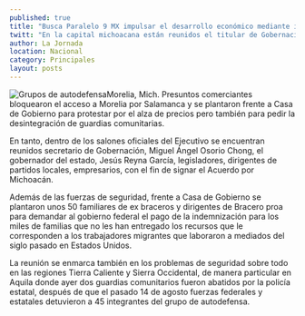 ```yaml
---
published: true
title: "Busca Paralelo 9 MX impulsar el desarrollo económico mediante industrias culturales y creativas en Zacatecas http://ow.ly/o8MQa"
twitt: "En la capital michoacana están reunidos el titular de Gobernación, Miguel Ángel Osorio Chong y el gobernador Jesús Reyna"
author: La Jornada
location: Nacional
category: Principales
layout: posts
---
```


![Grupos de autodefensa](http://i.imgur.com/fBkklpPm.jpg)Morelia, Mich. Presuntos comerciantes bloquearon el acceso a Morelia por Salamanca y se plantaron frente a Casa de Gobierno para protestar por el alza de precios pero también para pedir la desintegración de guardias comunitarias.

En tanto, dentro de los salones oficiales del Ejecutivo se encuentran reunidos secretario de Gobernación, Miguel Ángel Osorio Chong, el gobernador del estado, Jesús Reyna García, legisladores, dirigentes de partidos locales, empresarios, con el fin de signar el Acuerdo por Michoacán.

Además de las fuerzas de seguridad, frente a Casa de Gobierno se plantaron unos 50 familiares de ex braceros y dirigentes de Bracero proa para demandar al gobierno federal el pago de la indemnización para los miles de familias que no les han entregado los recursos que le corresponden a los trabajadores migrantes que laboraron a mediados del siglo pasado en Estados Unidos.

La reunión se enmarca también en los problemas de seguridad sobre todo en las regiones Tierra Caliente y Sierra Occidental, de manera particular en Aquila donde ayer dos guardias comunitarios fueron abatidos por la policía estatal, después de que el pasado 14 de agosto fuerzas federales y estatales detuvieron a 45 integrantes del grupo de autodefensa.
